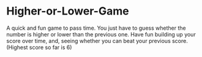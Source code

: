 # Higher-or-Lower-Game
A quick and fun game to pass time. You just have to guess whether the number is higher or lower than the previous one. Have fun building up your score over time, and, seeing whether you can beat your previous score. (Highest score so far is 6)
